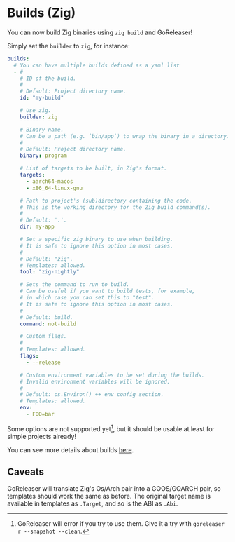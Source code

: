 # Builds (Zig)

<!-- md:version v2.5-unreleased -->

<!-- md:alpha -->

You can now build Zig binaries using `zig build` and GoReleaser!

Simply set the `builder` to `zig`, for instance:

```yaml title=".goreleaser.yaml"
builds:
  # You can have multiple builds defined as a yaml list
  - #
    # ID of the build.
    #
    # Default: Project directory name.
    id: "my-build"

    # Use zig.
    builder: zig

    # Binary name.
    # Can be a path (e.g. `bin/app`) to wrap the binary in a directory.
    #
    # Default: Project directory name.
    binary: program

    # List of targets to be built, in Zig's format.
    targets:
      - aarch64-macos
      - x86_64-linux-gnu

    # Path to project's (sub)directory containing the code.
    # This is the working directory for the Zig build command(s).
    #
    # Default: '.'.
    dir: my-app

    # Set a specific zig binary to use when building.
    # It is safe to ignore this option in most cases.
    #
    # Default: "zig".
    # Templates: allowed.
    tool: "zig-nightly"

    # Sets the command to run to build.
    # Can be useful if you want to build tests, for example,
    # in which case you can set this to "test".
    # It is safe to ignore this option in most cases.
    #
    # Default: build.
    command: not-build

    # Custom flags.
    #
    # Templates: allowed.
    flags:
      - --release

    # Custom environment variables to be set during the builds.
    # Invalid environment variables will be ignored.
    #
    # Default: os.Environ() ++ env config section.
    # Templates: allowed.
    env:
      - FOO=bar
```

Some options are not supported yet[^fail], but it should be usable at least for
simple projects already!

You can see more details about builds [here](./builds.md).

## Caveats

GoReleaser will translate Zig's Os/Arch pair into a GOOS/GOARCH pair, so
templates should work the same as before.
The original target name is available in templates as `.Target`, and so is the
ABI as `.Abi`.

[^fail]:
    GoReleaser will error if you try to use them. Give it a try with
    `goreleaser r --snapshot --clean`.
